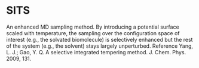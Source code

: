# SITS
An enhanced MD sampling method. By introducing a potential surface scaled with temperature, the sampling over the configuration space of interest (e.g., the solvated biomolecule) is selectively enhanced but the rest of the system (e.g., the solvent) stays largely unperturbed. 
Reference
Yang, L. J.; Gao, Y. Q. A selective integrated tempering method. J. Chem. Phys. 2009, 131.
